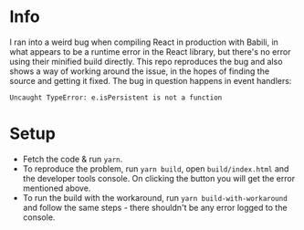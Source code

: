 # Info

I ran into a weird bug when compiling React in production with Babili, in what
appears to be a runtime error in the React library, but there's no error using
their minified build directly. This repo reproduces the bug and also shows a
way of working around the issue, in the hopes of finding the source and getting
it fixed. The bug in question happens in event handlers:

```
Uncaught TypeError: e.isPersistent is not a function
```

# Setup

- Fetch the code & run `yarn`.
- To reproduce the problem, run `yarn build`, open `build/index.html` and the
  developer tools console. On clicking the button you will get the error
  mentioned above.
- To run the build with the workaround, run `yarn build-with-workaround` and
  follow the same steps - there shouldn't be any error logged to the console.

